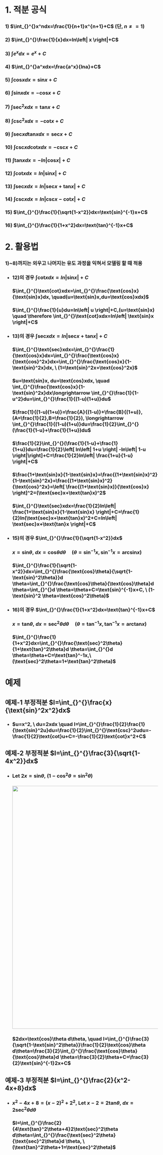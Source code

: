 # 1. 적분 공식
### 1) $\int_{}^{}x^ndx=\frac{1}{n+1}x^{n+1}+C$ (단, $n\neq =1$)
### 2) $\int_{}^{}\frac{1}{x}dx=ln\left| x \right|+C$
### 3) $\int_{}^{}e^xdx=e^x+C$
### 4) $\int_{}^{}a^xdx=\frac{a^x}{lna}+C$
### 5) $\int_{}^{}\text{cos}xdx=\text{sin}x+C$
### 6) $\int_{}^{}\text{sin}xdx=-\text{cos}x+C$
### 7) $\int_{}^{}\text{sec}^2xdx=\text{tan}x+C$
### 8) $\int_{}^{}\text{csc}^2xdx=-\text{cot}x+C$
### 9) $\int_{}^{}\text{sec}xd\text{tan}xdx=\text{sec}x+C$
### 10) $\int_{}^{}\text{csc}xd\text{cot}xdx=-\text{csc}x+C$
### 11) $\int_{}^{}\text{tan}xdx=-ln\left| \text{cos}x\right|+C$
### 12) $\int_{}^{}\text{cot}xdx=ln\left| \text{sin}x\right|+C$
### 13) $\int_{}^{}\text{sec}xdx=ln\left| \text{sec}x+\text{tan}x \right|+C$
### 14) $\int_{}^{}\text{csc}xdx=ln\left| \text{csc}x-\text{cot}x \right|+C$
### 15) $\int_{}^{}\frac{1}{\sqrt{1-x^2}}dx=\text{sin}^{-1}x+C$
### 16) $\int_{}^{}\frac{1}{1+x^2}dx=\text{tan}^{-1}x+C$

# 2. 활용법
### 1)~8)까지는 외우고 나머지는 유도 과정을 익혀서 모델링 할 때 적용
+ ### 12)의 경우   $\int_{}^{}\text{cot}xdx=ln\left| \text{sin}x\right|+C$
  ### $\int_{}^{}\text{cot}xdx=\int_{}^{}\frac{\text{cos}x}{\text{sin}x}dx, \quad(u=\text{sin}x,du=\text{cos}xdx)$
  ### $\int_{}^{}\frac{1}{u}du=ln\left| u \right|+C,(u=\text{sin}x) \quad \therefore \int_{}^{}\text{cot}xdx=ln\left| \text{sin}x \right|+C$
+ ### 13)의 경우 $\int_{}^{}\text{sec}xdx=ln\left| \text{sec}x+\text{tan}x \right|+C$
  ### $\int_{}^{}\text{sec}xdx=\int_{}^{}\frac{1}{\text{cos}x}dx=\int_{}^{}\frac{\text{cos}x}{\text{cos}^2x}dx=\int_{}^{}\frac{\text{cos}x}{1-\text{sin}^2x}dx, \ (1=\text{sin}^2x+\text{cos}^2x)$
  ### $u=\text{sin}x, du=\text{cos}xdx, \quad \int_{}^{}\frac{\text{cos}x}{1-\text{sin}^2x}dx\longrightarrow \int_{}^{}\frac{1}{1-u^2}du=\int_{}^{}\frac{1}{(1-u)(1+u)}du$
  ### $\frac{1}{(1-u)(1+u)}=\frac{A}{(1-u)}+\frac{B}{(1+u)}, (A=\frac{1}{2},B=\frac{1}{2}), \longrightarrow \int_{}^{}\frac{1}{(1-u)(1+u)}du=\frac{1}{2}\int_{}^{}(\frac{1}{1-u}+\frac{1}{1+u})du$
  ### $\frac{1}{2}\int_{}^{}(\frac{1}{1-u}+\frac{1}{1+u})du=\frac{1}{2}\left[ ln\left| 1+u \right| -ln\left| 1-u \right|\right]+C=\frac{1}{2}ln\left| \frac{1+u}{1-u} \right|+C$
  ### $\frac{1+\text{sin}x}{1-\text{sin}x}=\frac{(1+\text{sin}x)^2}{1-\text{sin}^2x}=\frac{(1+\text{sin}x)^2}{\text{cos}^2x}=\left[  \frac{(1+\text{sin}x)}{\text{cos}x} \right]^2=(\text{sec}x+\text{tan}x)^2$
  ### $\int_{}^{}\text{sec}xdx=\frac{1}{2}ln\left| \frac{1+\text{sin}x}{1-\text{sin}x} \right|+C=\frac{1}{2}ln(\text{sec}x+\text{tan}x)^2+C=ln\left| \text{sec}x+\text{tan}x  \right|+C$
+ ### 15)의 경우 $\int_{}^{}\frac{1}{\sqrt{1-x^2}}dx$
  ### $x=\text{sin}\theta, \ dx=\text{cos}\theta d\theta \quad (\theta=\text{sin}^{-1}x,\text{sin}^{-1}x=\text{arcsin}x)$
  ### $\int_{}^{}\frac{1}{\sqrt{1-x^2}}dx=\int_{}^{}\frac{\text{cos}\theta}{\sqrt{1-\text{sin}^2\theta}}d \theta=\int_{}^{}\frac{\text{cos}\theta}{\text{cos}\theta}d \theta=\int_{}^{}d \theta=\theta+C=\text{sin}^{-1}x+C, \ (1-\text{sin}^2 \theta=\text{cos}^2\theta)$

+ ### 16)의 경우 $\int_{}^{}\frac{1}{1+x^2}dx=\text{tan}^{-1}x+C$
  ### $x=\text{tan}\theta, \ dx=\text{sec}^2\theta d\theta \quad (\theta=\text{tan}^{-1}x,\text{tan}^{-1}x=\text{arctan}x)$
  ### $\int_{}^{}\frac{1}{1+x^2}dx=\int_{}^{}\frac{\text{sec}^2\theta}{1+\text{tan}^2\theta}d \theta=\int_{}^{}d \theta=\theta+C=\text{tan}^-1x,\ (\text{sec}^2\theta=1+\text{tan}^2\theta)$
# 예제
## 예제-1 부정적분 $I=\int_{}^{}\frac{x}{\text{sin}^2x^2}dx$
+ ### $u=x^2, \ du=2xdx \quad I=\int_{}^{}\frac{1}{2}\frac{1}{\text{sin}^2u}du=\frac{1}{2}\int_{}^{}\text{csc}^2udu=-\frac{1}{2}\text{cot}u+C=-\frac{1}{2}\text{cot}x^2+C$
## 예제-2 부정적분 $I=\int_{}^{}\frac{3}{\sqrt{1-4x^2}}dx$
+ ### $\text{Let} \ 2x=\text{sin}\theta, \ (1-\text{cos}^2\theta=\text{sin}^2\theta)$
  ### <img src="https://github.com/DooHub/Electromagnetic_Math/assets/99073912/bff33658-74b1-4c53-be15-fbbf6dfe6d51" width=800 />

  ### $2dx=\text{cos}\theta d\theta, \quad I=\int_{}^{}\frac{3}{\sqrt{1-\text{sin}^2\theta}}\frac{1}{2}\text{cos}\theta d\theta=\frac{3}{2}\int_{}^{}\frac{\text{cos}\theta}{\text{cos}\theta}d \theta=\frac{3}{2}\theta+C=\frac{3}{2}\text{sin}^{-1}2x+C$
## 예제-3 부정적분 $I=\int_{}^{}\frac{2}{x^2-4x+8}dx$
+ ### $x^2-4x+8=(x-2)^2+2^2, \ \text{Let} \ x-2=2\text{tan}\theta, \ dx=2\text{sec}^2\theta d\theta$
  ### $I=\int_{}^{}\frac{2}{4\text{tan}^2\theta+4}2\text{sec}^2\theta d\theta=\int_{}^{}\frac{\text{sec}^2\theta}{\text{sec}^2\theta}d \theta, \ (\text{tan}^2\theta+1=\text{sec}^2\theta)$
  
